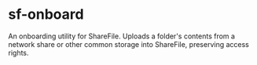 # sf-onboard
An onboarding utility for ShareFile. Uploads a folder's contents from a network share or other common storage into ShareFile, preserving access rights.
